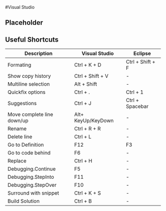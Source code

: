 #Visual Studio

## Placeholder

## Useful Shortcuts

|Description|Visual Studio                          |Eclipse|
|----------------|-------------------------------|-----------------------------|
|Formating|Ctrl + K + D            | Ctrl + Shift + F            |
|Show copy history          |Ctrl + Shift + V            |-            |
|Multiline selection          |    Alt + Shift        |-            |
|Quickfix options | Ctrl + . | Ctrl + 1|
|Suggestions| Ctrl + J | Ctrl + Spacebar |
|Move complete line down/up |Alt+ KeyUp/KeyDown|-
|Rename|Ctrl + R + R | -
|Delete line| Ctrl + L | -
|Go to Definition| F12| F3
|Go to code behind|F6|-
|Replace| Ctrl + H| -
|Debugging.Continue|F5|-
|Debugging.StepInto|F11|-
|Debugging.StepOver|F10|-
|Surround with snippet| Ctrl + K + S |-
|Build Solution| Ctrl + B |-